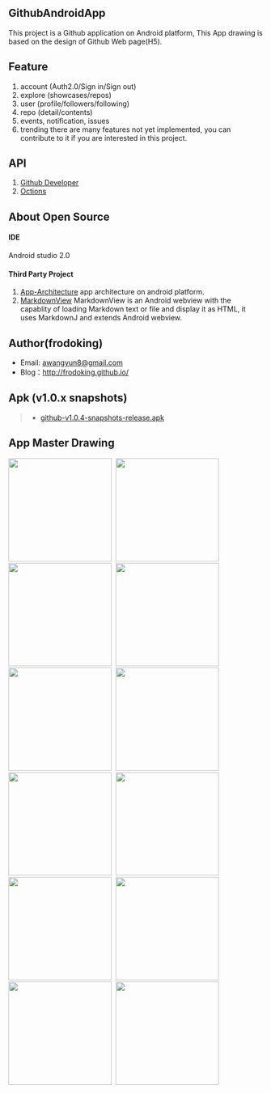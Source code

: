 ## GithubAndroidApp

This project is a Github application on Android platform, This App drawing  is based on the design of Github Web page(H5).

## Feature
1. account (Auth2.0/Sign in/Sign out)
2. explore (showcases/repos)
3. user (profile/followers/following)
4. repo (detail/contents)
5. events, notification, issues
6. trending
there are many features not yet implemented, you can contribute to it if you are interested in this project.

## API
1. [Github Developer](https://developer.github.com/v3/)
2. [Octions](https://octicons.github.com/)
 
## About Open Source
#### IDE
Android studio 2.0

#### Third Party Project
1. [App-Architecture](https://github.com/frodoking/App-Architecture.git)
    app architecture on android platform.
2. [MarkdownView](https://github.com/falnatsheh/MarkdownView)
    MarkdownView is an Android webview with the capablity of loading Markdown text or file and display it as HTML, it uses MarkdownJ and extends Android webview.

## Author(frodoking)
* Email: awangyun8@gmail.com
* Blog：http://frodoking.github.io/

## Apk (v1.0.x snapshots)
> * [github-v1.0.4-snapshots-release.apk](https://github.com/frodoking/GithubAndroidClient/releases/download/v1.0/github-v1.0.4-snapshots-release.apk) 

## App Master Drawing
<img src="http://frodoking.github.io/img/github-client/github-home.png" width="204"/>&nbsp;
<img src="http://frodoking.github.io/img/github-client/github-drawer.png" width="204"/>&nbsp;
<img src="http://frodoking.github.io/img/github-client/github-profile.png" width="204"/>&nbsp;
<img src="http://frodoking.github.io/img/github-client/github-notifications.png" width="204"/>&nbsp;
<img src="http://frodoking.github.io/img/github-client/github-issues.png" width="204"/>&nbsp;
<img src="http://frodoking.github.io/img/github-client/github-events.png" width="204"/>&nbsp;
<img src="http://frodoking.github.io/img/github-client/github-explore.png" width="204"/>&nbsp;
<img src="http://frodoking.github.io/img/github-client/github-showcases.png" width="204"/>&nbsp;
<img src="http://frodoking.github.io/img/github-client/github-repo.png" width="204"/>&nbsp;
<img src="http://frodoking.github.io/img/github-client/github-repo-issues.png" width="204"/>&nbsp;
<img src="http://frodoking.github.io/img/github-client/github-repo-pulse.png" width="204"/>&nbsp;
<img src="http://frodoking.github.io/img/github-client/github-repo-contents.png" width="204"/>
